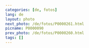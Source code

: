 ```yaml
---
categories: [de, fotos]
lang: de
layout: photo
next_photo: /de/fotos/P0000261.html
picname: P0000090
prev_photo: /de/fotos/P0000260.html
tags: []
---
```

